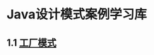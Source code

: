 # Java设计模式案例学习库

## 1.1 [工厂模式](https://github.com/geekxingyun/JavaEE-Framework-Sample/tree/master/JavaDesignPatternSample/FactoryPatternSample)

